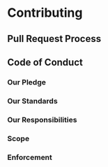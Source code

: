 # Contributing


## Pull Request Process



## Code of Conduct

### Our Pledge


### Our Standards



### Our Responsibilities



### Scope



### Enforcement


